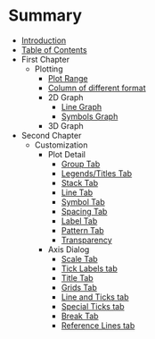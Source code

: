 # Summary

* [Introduction](README.md)
* [Table of Contents](table-of-contents.md)
* First Chapter
  * Plotting
    * [Plot Range](chapter1/page1/page11.md)
    * [Column of different format](chapter1/page1/column-of-different-format.md)
    * 2D Graph
      * [Line Graph](chapter1/page1/2d-graph/line-graph.md)
      * [Symbols Graph](chapter1/page1/2d-graph/symbols-graph.md)
    * 3D Graph
* Second Chapter
  * Customization
    * Plot Detail
      * [Group Tab](second-chapter/customization/plot-detail/group-tab.md)
      * [Legends/Titles Tab](second-chapter/customization/plot-detail/legendstitles-tab.md)
      * [Stack Tab](second-chapter/customization/plot-detail/stack-tab.md)
      * [Line Tab](second-chapter/customization/plot-detail/line-tab.md)
      * [Symbol Tab](second-chapter/customization/plot-detail/symbol-tab.md)
      * [Spacing Tab](second-chapter/customization/plot-detail/spacing-tab.md)
      * [Label Tab ](second-chapter/customization/plot-detail/label-tab.md)
      * [Pattern Tab](second-chapter/customization/plot-detail/pattern-tab.md)
      * [Transparency](second-chapter/customization/plot-detail/transparency.md)
    * Axis Dialog 
      * [Scale Tab](second-chapter/customization/scale-tab.md)
      * [Tick Labels tab](second-chapter/customization/tick-labels-tab.md)
      * [Title Tab](second-chapter/customization/title-tab.md)
      * [Grids Tab](second-chapter/customization/grids-tab.md)
      * [Line and Ticks tab](second-chapter/customization/line-and-ticks-tab.md)
      * [Special Ticks tab](second-chapter/customization/special-ticks-tab.md)
      * [Break Tab](second-chapter/customization/break-tab.md)
      * [Reference Lines tab](second-chapter/customization/reference-lines-tab.md)



